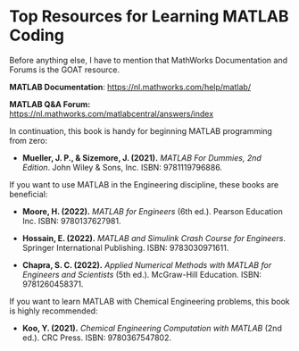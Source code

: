 # Top Resources for Learning MATLAB Coding

Before anything else, I have to mention that MathWorks Documentation and Forums is the GOAT resource.

**MATLAB Documentation**: https://nl.mathworks.com/help/matlab/

**MATLAB Q&A Forum:** https://nl.mathworks.com/matlabcentral/answers/index

In continuation, this book is handy for beginning MATLAB programming from zero:

- **Mueller, J. P., & Sizemore, J. (2021).** *MATLAB For Dummies, 2nd Edition*. John Wiley & Sons, Inc. ISBN: 9781119796886.

If you want to use MATLAB in the Engineering discipline, these books are beneficial:

- **Moore, H. (2022).** *MATLAB for Engineers* (6th ed.). Pearson Education Inc. ISBN: 9780137627981.

- **Hossain, E. (2022).** *MATLAB and Simulink Crash Course for Engineers*. Springer International Publishing. ISBN: 9783030971611.

- **Chapra, S. C. (2022).** *Applied Numerical Methods with MATLAB for Engineers and Scientists* (5th ed.). McGraw-Hill Education. ISBN: 9781260458371.

If you want to learn MATLAB with Chemical Engineering problems, this book is highly recommended:

- **Koo, Y. (2021).** *Chemical Engineering Computation with MATLAB* (2nd ed.). CRC Press. ISBN: 9780367547802.
